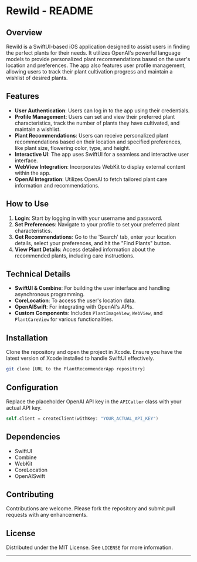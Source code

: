 # Rewild - README

## Overview

Rewild is a SwiftUI-based iOS application designed to assist users in finding the perfect plants for their needs. It utilizes OpenAI's powerful language models to provide personalized plant recommendations based on the user's location and preferences. The app also features user profile management, allowing users to track their plant cultivation progress and maintain a wishlist of desired plants.

## Features

- **User Authentication**: Users can log in to the app using their credentials.
- **Profile Management**: Users can set and view their preferred plant characteristics, track the number of plants they have cultivated, and maintain a wishlist.
- **Plant Recommendations**: Users can receive personalized plant recommendations based on their location and specified preferences, like plant size, flowering color, type, and height.
- **Interactive UI**: The app uses SwiftUI for a seamless and interactive user interface.
- **WebView Integration**: Incorporates WebKit to display external content within the app.
- **OpenAI Integration**: Utilizes OpenAI to fetch tailored plant care information and recommendations.

## How to Use

1. **Login**: Start by logging in with your username and password.
2. **Set Preferences**: Navigate to your profile to set your preferred plant characteristics.
3. **Get Recommendations**: Go to the 'Search' tab, enter your location details, select your preferences, and hit the "Find Plants" button.
4. **View Plant Details**: Access detailed information about the recommended plants, including care instructions.

## Technical Details

- **SwiftUI & Combine**: For building the user interface and handling asynchronous programming.
- **CoreLocation**: To access the user's location data.
- **OpenAISwift**: For integrating with OpenAI's APIs.
- **Custom Components**: Includes `PlantImageView`, `WebView`, and `PlantCareView` for various functionalities.

## Installation

Clone the repository and open the project in Xcode. Ensure you have the latest version of Xcode installed to handle SwiftUI effectively.

```bash
git clone [URL to the PlantRecommenderApp repository]
```

## Configuration

Replace the placeholder OpenAI API key in the `APICaller` class with your actual API key.

```swift
self.client = createClient(withKey: "YOUR_ACTUAL_API_KEY")
```

## Dependencies

- SwiftUI
- Combine
- WebKit
- CoreLocation
- OpenAISwift

## Contributing

Contributions are welcome. Please fork the repository and submit pull requests with any enhancements.

## License

Distributed under the MIT License. See `LICENSE` for more information.

---

